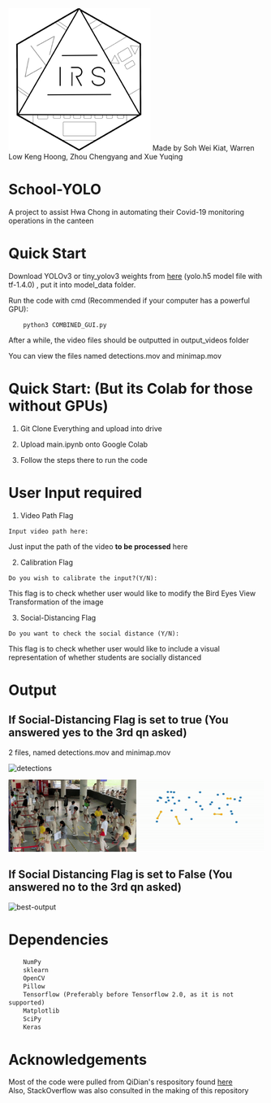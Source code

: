 <img src = 'logo.png'>  
Made by Soh Wei Kiat, Warren Low Keng Hoong, Zhou Chengyang and Xue Yuqing  

# School-YOLO
A project to assist Hwa Chong in automating their Covid-19 monitoring operations in the canteen

# Quick Start
 Download YOLOv3 or tiny_yolov3 weights from [here](https://drive.google.com/file/d/1uvXFacPnrSMw6ldWTyLLjGLETlEsUvcE/view) (yolo.h5 model file with tf-1.4.0) , put it into model_data folder.

 Run the code with cmd (Recommended if your computer has a powerful GPU): 
 ```
     python3 COMBINED_GUI.py
 ```
 After a while, the video files should be outputted in output_videos folder 
 
 You can view the files named detections.mov and minimap.mov
 
 # Quick Start: (But its Colab for those without GPUs)
 1) Git Clone Everything and upload into drive   
 
 2) Upload main.ipynb onto Google Colab    
 
 3) Follow the steps there to run the code 
 

# User Input required  
1) Video Path Flag
```
Input video path here:
```
Just input the path of the video <strong>to be processed</strong> here

2) Calibration Flag
```
Do you wish to calibrate the input?(Y/N):
```
This flag is to check whether user would like to modify the Bird Eyes View Transformation of the image

3) Social-Distancing Flag
```
Do you want to check the social distance (Y/N):
```
This flag is to check whether user would like to include a visual representation of whether students are socially distanced


# Output 
## If Social-Distancing Flag is set to true (You answered yes to the 3rd qn asked)
2 files, named detections.mov and minimap.mov

![detections](detections.gif)

![minimap](minimap.gif)  
## If Social Distancing Flag is set to False (You answered no to the 3rd qn asked)
![best-output](bestoutput.gif)

# Dependencies
```
    NumPy
    sklearn
    OpenCV
    Pillow
    Tensorflow (Preferably before Tensorflow 2.0, as it is not supported)
    Matplotlib
    SciPy
    Keras
```

# Acknowledgements
Most of the code were pulled from QiDian's respository found [here](https://github.com/Qidian213/deep_sort_yolov3) <br>
Also, StackOverflow was also consulted in the making of this repository

    
    
